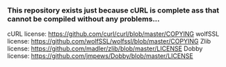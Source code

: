 ### This repository exists just because cURL is complete ass that cannot be compiled without any problems...
cURL license: https://github.com/curl/curl/blob/master/COPYING
wolfSSL license: https://github.com/wolfSSL/wolfssl/blob/master/COPYING
Zlib license: https://github.com/madler/zlib/blob/master/LICENSE
Dobby license: https://github.com/jmpews/Dobby/blob/master/LICENSE